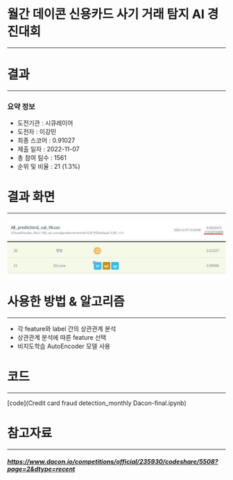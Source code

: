 # 월간 데이콘 신용카드 사기 거래 탐지 AI 경진대회
---
# 결과
---
### 요약 정보
* 도전기관 : 시큐레이어
* 도전자 : 이강민
* 최종 스코어 : 0.91027
* 제출 일자 : 2022-11-07
* 총 참여 팀수 : 1561
* 순위 및 비율 : 21 (1.3%)

# 결과 화면
---
![final_rank_and_score](./img/rank_score.JPG)

# 사용한 방법 & 알고리즘
---
* 각 feature와 label 간의 상관관계 분석
* 상관관계 분석에 따른 feature 선택
* 비지도학습 AutoEncoder 모델 사용

# 코드
---
[code](Credit card fraud detection_monthly Dacon-final.ipynb)


# 참고자료
---
##### https://www.dacon.io/competitions/official/235930/codeshare/5508?page=2&dtype=recent



```python

```
